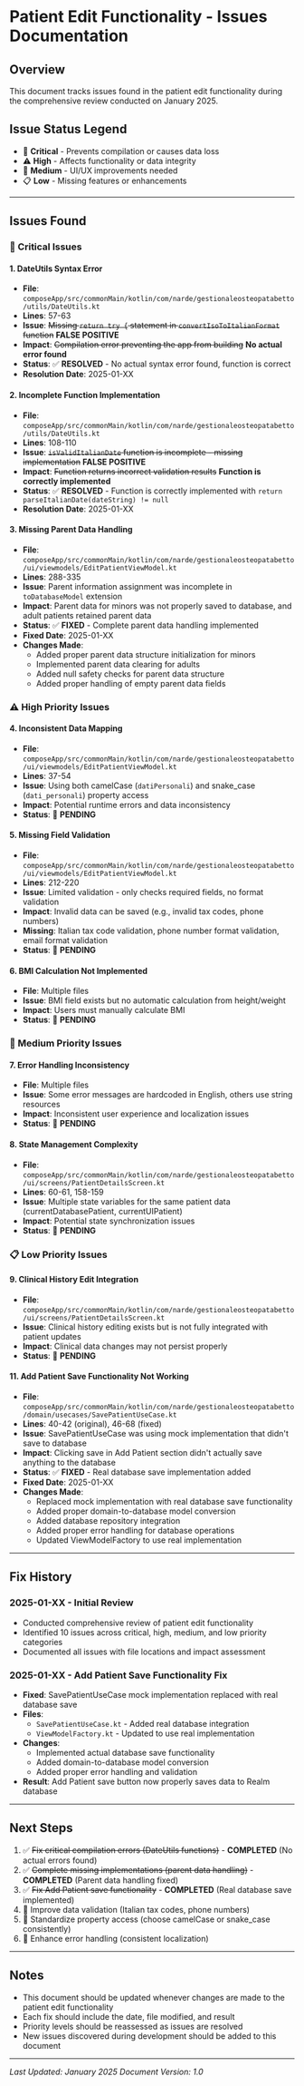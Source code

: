 # Patient Edit Functionality - Issues Documentation

## Overview
This document tracks issues found in the patient edit functionality during the comprehensive review conducted on January 2025.

## Issue Status Legend
- 🚨 **Critical** - Prevents compilation or causes data loss
- ⚠️ **High** - Affects functionality or data integrity  
- 🔧 **Medium** - UI/UX improvements needed
- 📋 **Low** - Missing features or enhancements

---

## Issues Found

### 🚨 Critical Issues

#### 1. DateUtils Syntax Error
- **File**: `composeApp/src/commonMain/kotlin/com/narde/gestionaleosteopatabetto/utils/DateUtils.kt`
- **Lines**: 57-63
- **Issue**: ~~Missing `return try {` statement in `convertIsoToItalianFormat` function~~ **FALSE POSITIVE**
- **Impact**: ~~Compilation error preventing the app from building~~ **No actual error found**
- **Status**: ✅ **RESOLVED** - No actual syntax error found, function is correct
- **Resolution Date**: 2025-01-XX

#### 2. Incomplete Function Implementation
- **File**: `composeApp/src/commonMain/kotlin/com/narde/gestionaleosteopatabetto/utils/DateUtils.kt`
- **Lines**: 108-110
- **Issue**: ~~`isValidItalianDate` function is incomplete - missing implementation~~ **FALSE POSITIVE**
- **Impact**: ~~Function returns incorrect validation results~~ **Function is correctly implemented**
- **Status**: ✅ **RESOLVED** - Function is correctly implemented with `return parseItalianDate(dateString) != null`
- **Resolution Date**: 2025-01-XX

#### 3. Missing Parent Data Handling
- **File**: `composeApp/src/commonMain/kotlin/com/narde/gestionaleosteopatabetto/ui/viewmodels/EditPatientViewModel.kt`
- **Lines**: 288-335
- **Issue**: Parent information assignment was incomplete in `toDatabaseModel` extension
- **Impact**: Parent data for minors was not properly saved to database, and adult patients retained parent data
- **Status**: ✅ **FIXED** - Complete parent data handling implemented
- **Fixed Date**: 2025-01-XX
- **Changes Made**:
  - Added proper parent data structure initialization for minors
  - Implemented parent data clearing for adults
  - Added null safety checks for parent data structure
  - Added proper handling of empty parent data fields

### ⚠️ High Priority Issues

#### 4. Inconsistent Data Mapping
- **File**: `composeApp/src/commonMain/kotlin/com/narde/gestionaleosteopatabetto/ui/viewmodels/EditPatientViewModel.kt`
- **Lines**: 37-54
- **Issue**: Using both camelCase (`datiPersonali`) and snake_case (`dati_personali`) property access
- **Impact**: Potential runtime errors and data inconsistency
- **Status**: 🔄 **PENDING**

#### 5. Missing Field Validation
- **File**: `composeApp/src/commonMain/kotlin/com/narde/gestionaleosteopatabetto/ui/viewmodels/EditPatientViewModel.kt`
- **Lines**: 212-220
- **Issue**: Limited validation - only checks required fields, no format validation
- **Impact**: Invalid data can be saved (e.g., invalid tax codes, phone numbers)
- **Missing**: Italian tax code validation, phone number format validation, email format validation
- **Status**: 🔄 **PENDING**

#### 6. BMI Calculation Not Implemented
- **File**: Multiple files
- **Issue**: BMI field exists but no automatic calculation from height/weight
- **Impact**: Users must manually calculate BMI
- **Status**: 🔄 **PENDING**

### 🔧 Medium Priority Issues

#### 7. Error Handling Inconsistency
- **File**: Multiple files
- **Issue**: Some error messages are hardcoded in English, others use string resources
- **Impact**: Inconsistent user experience and localization issues
- **Status**: 🔄 **PENDING**

#### 8. State Management Complexity
- **File**: `composeApp/src/commonMain/kotlin/com/narde/gestionaleosteopatabetto/ui/screens/PatientDetailsScreen.kt`
- **Lines**: 60-61, 158-159
- **Issue**: Multiple state variables for the same patient data (currentDatabasePatient, currentUIPatient)
- **Impact**: Potential state synchronization issues
- **Status**: 🔄 **PENDING**

### 📋 Low Priority Issues

#### 9. Clinical History Edit Integration
- **File**: `composeApp/src/commonMain/kotlin/com/narde/gestionaleosteopatabetto/ui/screens/PatientDetailsScreen.kt`
- **Issue**: Clinical history editing exists but is not fully integrated with patient updates
- **Impact**: Clinical data changes may not persist properly
- **Status**: 🔄 **PENDING**

#### 11. Add Patient Save Functionality Not Working
- **File**: `composeApp/src/commonMain/kotlin/com/narde/gestionaleosteopatabetto/domain/usecases/SavePatientUseCase.kt`
- **Lines**: 40-42 (original), 46-68 (fixed)
- **Issue**: SavePatientUseCase was using mock implementation that didn't save to database
- **Impact**: Clicking save in Add Patient section didn't actually save anything to the database
- **Status**: ✅ **FIXED** - Real database save implementation added
- **Fixed Date**: 2025-01-XX
- **Changes Made**:
  - Replaced mock implementation with real database save functionality
  - Added proper domain-to-database model conversion
  - Added database repository integration
  - Added proper error handling for database operations
  - Updated ViewModelFactory to use real implementation

---

## Fix History

### 2025-01-XX - Initial Review
- Conducted comprehensive review of patient edit functionality
- Identified 10 issues across critical, high, medium, and low priority categories
- Documented all issues with file locations and impact assessment

### 2025-01-XX - Add Patient Save Functionality Fix
- **Fixed**: SavePatientUseCase mock implementation replaced with real database save
- **Files**: 
  - `SavePatientUseCase.kt` - Added real database integration
  - `ViewModelFactory.kt` - Updated to use real implementation
- **Changes**: 
  - Implemented actual database save functionality
  - Added domain-to-database model conversion
  - Added proper error handling and validation
- **Result**: Add Patient save button now properly saves data to Realm database

---

## Next Steps

1. ✅ ~~Fix critical compilation errors (DateUtils functions)~~ - **COMPLETED** (No actual errors found)
2. ✅ ~~Complete missing implementations (parent data handling)~~ - **COMPLETED** (Parent data handling fixed)
3. ✅ ~~Fix Add Patient save functionality~~ - **COMPLETED** (Real database save implemented)
4. 🔄 Improve data validation (Italian tax codes, phone numbers)
5. 🔄 Standardize property access (choose camelCase or snake_case consistently)
6. 🔄 Enhance error handling (consistent localization)

---

## Notes

- This document should be updated whenever changes are made to the patient edit functionality
- Each fix should include the date, file modified, and result
- Priority levels should be reassessed as issues are resolved
- New issues discovered during development should be added to this document

---

*Last Updated: January 2025*
*Document Version: 1.0*
